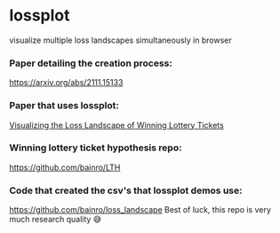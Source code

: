 # lossplot
visualize multiple loss landscapes simultaneously in browser

### Paper detailing the creation process:
https://arxiv.org/abs/2111.15133

### Paper that uses lossplot:
[Visualizing the Loss Landscape of Winning Lottery Tickets
](https://arxiv.org/abs/2112.08538)

### Winning lottery ticket hypothesis repo:
https://github.com/bainro/LTH 

### Code that created the csv's that lossplot demos use:
https://github.com/bainro/loss_landscape
Best of luck, this repo is very much research quality 😅
